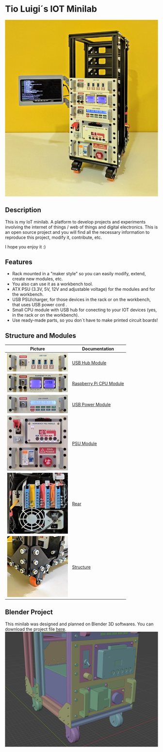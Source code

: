 # Tio Luigi´s IOT Minilab

![Tio Luigi´s IOT Minilab](images/pictures/minilab-001.jpg)

## Description

This is my IoT minilab. A platform to develop projects and experiments involving the internet of things / web of things and digital electronics.
This is an open source project and you will find all the necessary information to reproduce this project, modify it, contribute, etc.

I hope you enjoy it :)



## Features

- Rack mounted in a "maker style" so you can easily modify, extend, create new modules, etc.
- You also can use it as a workbench tool.
- ATX PSU (3.3V, 5V, 12V and adjustable voltage) for the modules and for the workbench.
- USB PSU/charger, for those devices in the rack or on the workbench, that uses USB power cord .
- Small CPU module with USB hub for conecting to your IOT devices (yes, in the rack or on the workbench).
- Use ready-made parts, so you don´t have to make printed circuit boards!

## Structure and Modules

|Picture|Documentation|
|---|---|
|![USB Hub Module](images/thumbs/module-usbhub.jpg)|[USB Hub Module](readme-module-usbhub.md)|
|![Raspberry Pi CPU Module](images/thumbs/module-rpicpu.jpg)|[Raspberry Pi CPU Module](readme-module-rpicpu.md)|
|![USB Power Module](images/thumbs/module-usbpower.jpg)|[USB Power Module](readme-module-usbpower.md)|
|![PSU Module](images/thumbs/module-psu.jpg)|[PSU Module](readme-module-psu.md)|
|![Rear](images/thumbs/rear.jpg)|[Rear](readme-rear.md)|
|![Structure](images/thumbs/structure.jpg)|[Structure](readme-structure.md)|

## Blender Project

This minilab was designed and planned on Blender 3D softwares. You can download the project file [here](project/minilab.blend).
![Project](project/minilab.jpg)
